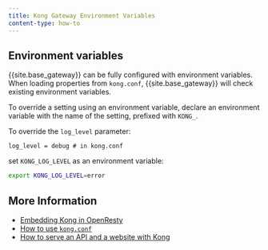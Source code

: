 ```yaml
---
title: Kong Gateway Environment Variables
content-type: how-to
---
```


## Environment variables

{{site.base_gateway}} can be fully configured with environment variables. When loading properties from `kong.conf`, {{site.base_gateway}} will check existing
environment variables. 

To override a setting using an environment variable, declare an environment
variable with the name of the setting, prefixed with `KONG_`.

To override the `log_level` parameter:

```
log_level = debug # in kong.conf
```

set `KONG_LOG_LEVEL` as an environment variable:

```bash
export KONG_LOG_LEVEL=error
```


## More Information

* [Embedding Kong in OpenResty](/gateway/latest/kong-production/kong-openresty)
* [How to use `kong.conf`](/gateway/latest/kong-production/kong-conf)
* [How to serve an API and a website with Kong](/gateway/latest/kong-production/website-api-serving)